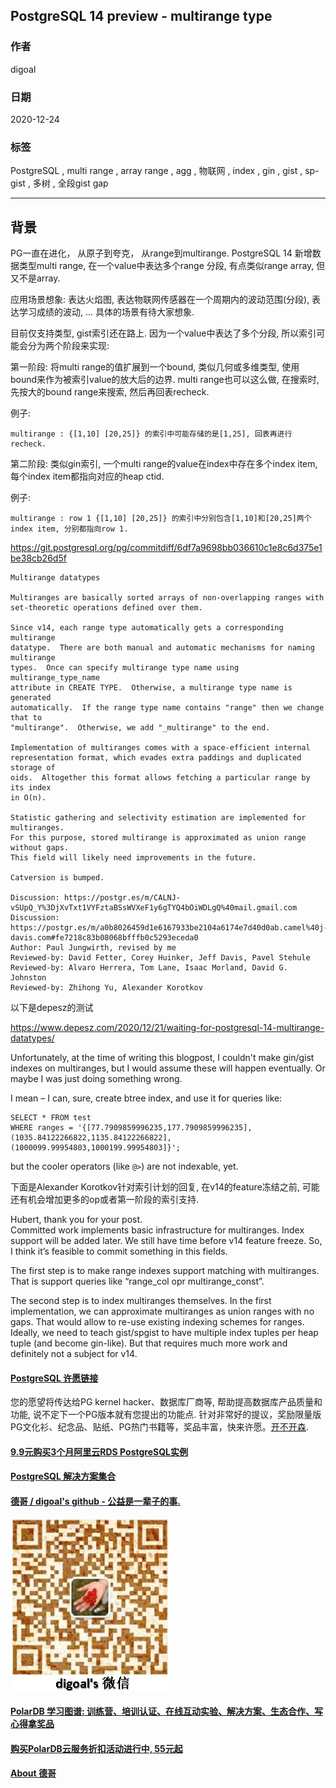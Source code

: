 ## PostgreSQL 14 preview - multirange type   
  
### 作者  
digoal  
  
### 日期  
2020-12-24  
  
### 标签  
PostgreSQL , multi range , array range , agg , 物联网 , index , gin , gist , sp-gist , 多树 , 全段gist gap   
  
----  
  
## 背景  
PG一直在进化， 从原子到夸克， 从range到multirange.   PostgreSQL 14 新增数据类型multi range, 在一个value中表达多个range 分段, 有点类似range array, 但又不是array.   
  
应用场景想象: 表达火焰图, 表达物联网传感器在一个周期内的波动范围(分段), 表达学习成绩的波动, ... 具体的场景有待大家想象.  
  
目前仅支持类型, gist索引还在路上. 因为一个value中表达了多个分段, 所以索引可能会分为两个阶段来实现:  
  
第一阶段: 将multi range的值扩展到一个bound, 类似几何或多维类型, 使用bound来作为被索引value的放大后的边界. multi range也可以这么做, 在搜索时, 先按大的bound range来搜索, 然后再回表recheck.   
  
例子:  
  
```  
multirange : {[1,10] [20,25]} 的索引中可能存储的是[1,25], 回表再进行recheck.    
```  
  
第二阶段: 类似gin索引, 一个multi range的value在index中存在多个index item, 每个index item都指向对应的heap ctid.   
  
例子:  
  
```  
multirange : row 1 {[1,10] [20,25]} 的索引中分别包含[1,10]和[20,25]两个index item, 分别都指向row 1.    
```  
  
  
https://git.postgresql.org/pg/commitdiff/6df7a9698bb036610c1e8c6d375e1be38cb26d5f  
  
```  
Multirange datatypes  
   
Multiranges are basically sorted arrays of non-overlapping ranges with  
set-theoretic operations defined over them.  
   
Since v14, each range type automatically gets a corresponding multirange  
datatype.  There are both manual and automatic mechanisms for naming multirange  
types.  Once can specify multirange type name using multirange_type_name  
attribute in CREATE TYPE.  Otherwise, a multirange type name is generated  
automatically.  If the range type name contains "range" then we change that to  
"multirange".  Otherwise, we add "_multirange" to the end.  
   
Implementation of multiranges comes with a space-efficient internal  
representation format, which evades extra paddings and duplicated storage of  
oids.  Altogether this format allows fetching a particular range by its index  
in O(n).  
   
Statistic gathering and selectivity estimation are implemented for multiranges.  
For this purpose, stored multirange is approximated as union range without gaps.  
This field will likely need improvements in the future.  
   
Catversion is bumped.  
   
Discussion: https://postgr.es/m/CALNJ-vSUpQ_Y%3DjXvTxt1VYFztaBSsWVXeF1y6gTYQ4bOiWDLgQ%40mail.gmail.com  
Discussion: https://postgr.es/m/a0b8026459d1e6167933be2104a6174e7d40d0ab.camel%40j-davis.com#fe7218c83b08068bfffb0c5293eceda0  
Author: Paul Jungwirth, revised by me  
Reviewed-by: David Fetter, Corey Huinker, Jeff Davis, Pavel Stehule  
Reviewed-by: Alvaro Herrera, Tom Lane, Isaac Morland, David G. Johnston  
Reviewed-by: Zhihong Yu, Alexander Korotkov  
```  
  
以下是depesz的测试  
  
https://www.depesz.com/2020/12/21/waiting-for-postgresql-14-multirange-datatypes/  
  
  
Unfortunately, at the time of writing this blogpost, I couldn't make gin/gist indexes on multiranges, but I would assume these will happen eventually. Or maybe I was just doing something wrong.  
  
I mean – I can, sure, create btree index, and use it for queries like:  
  
```  
SELECT * FROM test  
WHERE ranges = '{[77.7909859996235,177.7909859996235],(1035.84122266822,1135.84122266822],(1000099.99954803,1000199.99954803]}';  
```  
  
but the cooler operators (like ```@>```) are not indexable, yet.  
  
下面是Alexander Korotkov针对索引计划的回复, 在v14的feature冻结之前, 可能还有机会增加更多的op或者第一阶段的索引支持.   
  
Hubert, thank you for your post.  
Committed work implements basic infrastructure for multiranges. Index support will be added later. We still have time before v14 feature freeze. So, I think it’s feasible to commit something in this fields.  
  
The first step is to make range indexes support matching with multiranges. That is support queries like “range_col opr multirange_const”.  
  
The second step is to index multiranges themselves. In the first implementation, we can approximate multiranges as union ranges with no gaps. That would allow to re-use existing indexing schemes for ranges. Ideally, we need to teach gist/spgist to have multiple index tuples per heap tuple (and become gin-like). But that requires much more work and definitely not a subject for v14.  
   
  
#### [PostgreSQL 许愿链接](https://github.com/digoal/blog/issues/76 "269ac3d1c492e938c0191101c7238216")
您的愿望将传达给PG kernel hacker、数据库厂商等, 帮助提高数据库产品质量和功能, 说不定下一个PG版本就有您提出的功能点. 针对非常好的提议，奖励限量版PG文化衫、纪念品、贴纸、PG热门书籍等，奖品丰富，快来许愿。[开不开森](https://github.com/digoal/blog/issues/76 "269ac3d1c492e938c0191101c7238216").  
  
  
#### [9.9元购买3个月阿里云RDS PostgreSQL实例](https://www.aliyun.com/database/postgresqlactivity "57258f76c37864c6e6d23383d05714ea")
  
  
#### [PostgreSQL 解决方案集合](https://yq.aliyun.com/topic/118 "40cff096e9ed7122c512b35d8561d9c8")
  
  
#### [德哥 / digoal's github - 公益是一辈子的事.](https://github.com/digoal/blog/blob/master/README.md "22709685feb7cab07d30f30387f0a9ae")
  
  
![digoal's wechat](../pic/digoal_weixin.jpg "f7ad92eeba24523fd47a6e1a0e691b59")
  
  
#### [PolarDB 学习图谱: 训练营、培训认证、在线互动实验、解决方案、生态合作、写心得拿奖品](https://www.aliyun.com/database/openpolardb/activity "8642f60e04ed0c814bf9cb9677976bd4")
  
  
#### [购买PolarDB云服务折扣活动进行中, 55元起](https://www.aliyun.com/activity/new/polardb-yunparter?userCode=bsb3t4al "e0495c413bedacabb75ff1e880be465a")
  
  
#### [About 德哥](https://github.com/digoal/blog/blob/master/me/readme.md "a37735981e7704886ffd590565582dd0")
  
